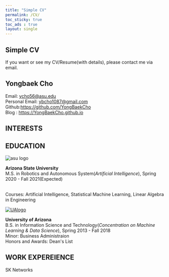 ```yaml
---
title: "Simple CV"
permalink: /CV/
toc_sticky: true
toc_ads : true
layout: single
---
```


## Simple CV
If you want or see my CV/Resume(with details), please contact me via email.

## Yongbaek Cho

Email: ycho56@asu.edu 
<br>Personal Email: ybcho1087@gmail.com
<br>Github:https://github.com/YongBaekCho 
<br>Blog : https://YongBaekCho.github.io

## INTERESTS

<div style="text-align: left"><Computer Vision, Machine/Deep Learning, Reinforcement learning, Generative mod- els, Robotics</div>
  
## EDUCATION

![asu logo](https://user-images.githubusercontent.com/43649503/84981298-2ba5e500-b16f-11ea-9133-b16e5c41ac48.png)

<div style="text-align: left"><strong>Arizona State University</strong></div>
<div style="text-align: left"> M.S. in Robotics and Autonomous System(<em>Artificial Intelligence</em>), Spring 2020 - Fall 2021(Expected)</div>


<br>Courses: Artificial Intelligence, Statistical Machine Learning, Linear Algebra in Engineering

[![UAlogo](https://user-images.githubusercontent.com/43649503/84980195-5e9aa980-b16c-11ea-9f47-894fbaa9cc22.png)](https://www.arizona.edu)
<div style="text-align: left"><strong>University of Arizona</strong></div>
<div style="text-align: left"> B.S. in Information Science and Technology(<em>Concentration on Machine Learning & Data Science</em>), Spring 2013 - Fall 2018</div>
<div style="text-align: left">Minor: Business Administraion</div>
<div style="text-align: left">Honors and Awards: Dean's List</div>

## WORK EXPEREIENCE

SK Networks


